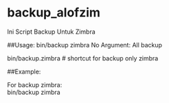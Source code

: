 # backup_alofzim
Ini Script Backup Untuk Zimbra

##Usage:
bin/backup zimbra
No Argument: All backup

bin/backup.zimbra # shortcut for backup only zimbra  

##Example:

For backup zimbra:  
bin/backup zimbra

